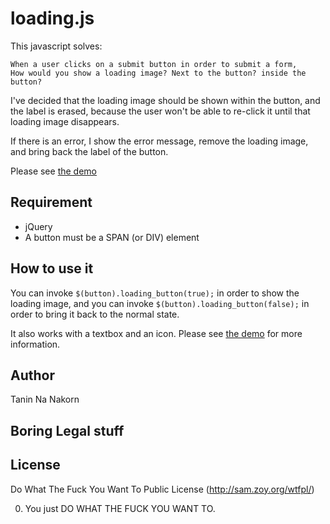 loading.js
====================

This javascript solves:

    When a user clicks on a submit button in order to submit a form,
    How would you show a loading image? Next to the button? inside the button?

I've decided that the loading image should be shown within the button, and the label is erased, because the user won't be able to re-click it until that loading image disappears.

If there is an error, I show the error message, remove the loading image, and bring back the label of the button.

Please see [the demo](http://tanin.nanakorn.com/b/182/loading_button_js)


Requirement
-----------------

* jQuery
* A button must be a SPAN (or DIV) element


How to use it
------------------

You can invoke ```$(button).loading_button(true);``` in order to show the loading image, and you can invoke ```$(button).loading_button(false);``` in order to bring it back to the normal state.

It also works with a textbox and an icon. Please see [the demo](http://tanin.nanakorn.com/b/182/loading_button_js) for more information.


Author
-------------

Tanin Na Nakorn


Boring Legal stuff
--------------------


License
---------

Do What The Fuck You Want To Public License (http://sam.zoy.org/wtfpl/)

0. You just DO WHAT THE FUCK YOU WANT TO.

